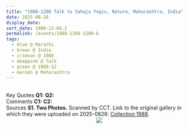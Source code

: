 ```yaml
---
title: "1988-1200 Talk to Sahaja Yogis, Nature, Maharashtra, India"
date: 2025-08-28
display_date: 
sort_date: 1988-12-04.2
permalink: /events/1988-1204-1200-b
tags:
  - blue @ Marathi
  - brown @ India
  - crimson @ 1988
  - deeppink @ Talk
  - green @ 1988-12
  - maroon @ Maharashtra
---
```


<br>

<wave-list>
  <list-title color="DarkSeaGreen" width="55">Key Quotes</list-title>
  <list-item color="BlanchedAlmond" width="280"><b>Q1:</b> <i></i></list-item>
  <list-item color="Lavender" width="280"><b>Q2:</b> <i></i></list-item>
</wave-list>

<br>

<wave-list>
  <list-title color="DarkSeaGreen" width="55">Comments</list-title>
  <list-item color="BlanchedAlmond" width="280"><b>C1:</b> <i></i></list-item>
  <list-item color="Lavender" width="280"><b>C2:</b> <i></i></list-item>
</wave-list>

<br>

<wave-list>
  <list-title color="DarkSeaGreen" width="40">Sources</list-title>
  <list-item color="BlanchedAlmond"  width="280"><b>S1. Two Photos.</b> Scanned by CCT. Link to the original gallery in which they were uploaded on 2025-0828: <a href="https://eternalmoments.smugmug.com/Collections/Mariane-Hufschmitt-Collection/1988/">Collection 1988</a>.</list-item>
</wave-list>

<div style="text-align: center"><img src="https://pub-bcc3cbe9b1e94ba1ac28915f7a3900fa.r2.dev/1988-1200_Talk_to_Sahaja_Yogis_Nature_Maharashtra_India_02_(from_tif)_(Photo_credit_Mariane_Hufschmitt).jpg" /></div>
